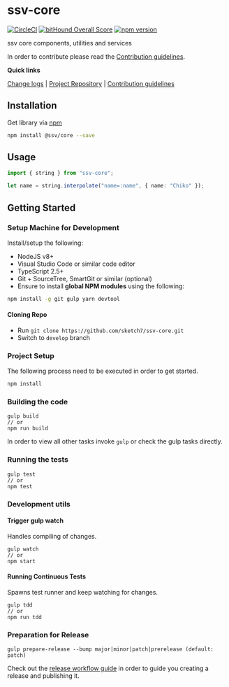 [projectUri]: https://github.com/sketch7/ssv-core
[projectGit]: https://github.com/sketch7/ssv-core.git
[changeLog]: ./CHANGELOG.md

[contribWiki]: ./doc/CONTRIBUTION.md
[releaseWorkflowWiki]: ./doc/RELEASE-WORKFLOW.md

[npm]: https://www.npmjs.com

# ssv-core
[![CircleCI](https://circleci.com/gh/sketch7/ssv-core.svg?style=shield)](https://circleci.com/gh/sketch7/ssv-core)
[![bitHound Overall Score](https://www.bithound.io/github/sketch7/ssv-core/badges/score.svg)](https://www.bithound.io/github/sketch7/ssv-core)
[![npm version](https://badge.fury.io/js/ssv-core.svg)](https://badge.fury.io/js/ssv-core)

ssv core components, utilities and services

In order to contribute please read the [Contribution guidelines][contribWiki].

**Quick links**

[Change logs][changeLog] | [Project Repository][projectUri] | [Contribution guidelines][contribWiki]

## Installation

Get library via [npm]
```bash
npm install @ssv/core --save
```

## Usage

```ts
import { string } from "ssv-core";

let name = string.interpolate("name=:name", { name: "Chiko" });
```


## Getting Started

### Setup Machine for Development
Install/setup the following:

- NodeJS v8+
- Visual Studio Code or similar code editor
- TypeScript 2.5+
- Git + SourceTree, SmartGit or similar (optional)
- Ensure to install **global NPM modules** using the following:


```bash
npm install -g git gulp yarn devtool
```


#### Cloning Repo

- Run `git clone https://github.com/sketch7/ssv-core.git`
- Switch to `develop` branch


### Project Setup
The following process need to be executed in order to get started.

```bash
npm install
```


### Building the code

```
gulp build
// or
npm run build
```
In order to view all other tasks invoke `gulp` or check the gulp tasks directly.

### Running the tests

```
gulp test
// or
npm test
```


### Development utils

#### Trigger gulp watch
Handles compiling of changes.
```
gulp watch
// or
npm start
```


#### Running Continuous Tests
Spawns test runner and keep watching for changes.
```
gulp tdd
// or
npm run tdd
```


### Preparation for Release

```
gulp prepare-release --bump major|minor|patch|prerelease (default: patch)
```
Check out the [release workflow guide][releaseWorkflowWiki] in order to guide you creating a release and publishing it.